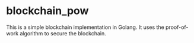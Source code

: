 # blockchain_pow

This is a simple blockchain implementation in Golang. It uses the proof-of-work algorithm to secure the blockchain.